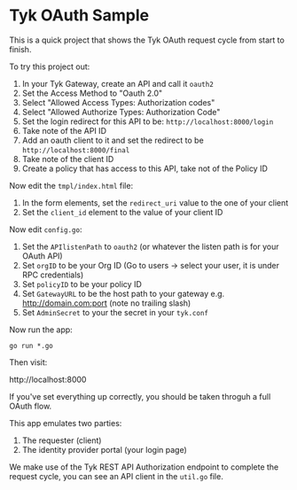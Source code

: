 Tyk OAuth Sample
================

This is a quick project that shows the Tyk OAuth request cycle from start to finish.

To try this project out:

1. In your Tyk Gateway, create an API and call it `oauth2`
2. Set the Access Method to "Oauth 2.0"
3. Select "Allowed Access Types: Authorization codes"
4. Select "Allowed Authorize Types: Authorization Code"
5. Set the login redirect for this API to be: `http://localhost:8000/login`
6. Take note of the API ID
7. Add an oauth client to it and set the redirect to be `http://localhost:8000/final`
8. Take note of the client ID
9. Create a policy that has access to this API, take not of the Policy ID

Now edit the `tmpl/index.html` file:

1. In the form elements, set the `redirect_uri` value to the one of your client
2. Set the `client_id` element to the value of your client ID

Now edit `config.go`:

1. Set the `APIlistenPath` to `oauth2` (or whatever the listen path is for your OAuth API)
2. Set `orgID` to be your Org ID (Go to users -> select your user, it is under RPC credentials)
3. Set `policyID` to be your policy ID
4. Set `GatewayURL` to be the host path to your gateway e.g. http://domain.com:port (note no trailing slash)
5. Set `AdminSecret` to your the secret in your `tyk.conf`

Now run the app:

	go run *.go

Then visit:

http://localhost:8000

If you've set everything up correctly, you should be taken throguh a full OAuth flow.

This app emulates two parties:

1. The requester (client)
2. The identity provider portal (your login page)

We make use of the Tyk REST API Authorization endpoint to complete the request cycle, you can see an API client in the `util.go` file.